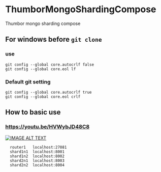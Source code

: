 # ThumborMongoShardingCompose
Thumbor mongo sharding compose

## For windows before `git clone`
### use
```
git config --global core.autocrlf false
git config --global core.eol lf
```

### Default git setting
```
git config --global core.autocrlf true
git config --global core.eol crlf
```

## How to basic use
### https://youtu.be/HVWybJD48C8
[![IMAGE ALT TEXT](http://img.youtube.com/vi/HVWybJD48C8/0.jpg)](https://youtu.be/HVWybJD48C8 "How to basic use... ")


```
  router1   localhost:27081
  shard1n1  localhost:8001
  shard1n2  localhost:8002
  shard2n1  localhost:8003
  shard2n2  localhost:8004
```

[id]: https://github.com/APSL/docker-thumbor "Base Thumbor Docker"

[id]: https://hub.docker.com/r/lionants02/thumbormongodocker/ "my Thumbor edit compatible Mongo GridFS"
